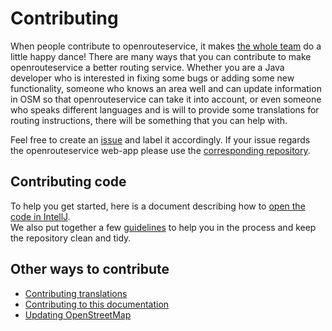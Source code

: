 # Contributing
When people contribute to openrouteservice, it makes [the whole
team](https://heigit.org/heigit-team/) do a little happy dance!  There are many
ways that you can contribute to make openrouteservice a better routing service.
Whether you are a Java developer who is interested in fixing some bugs or
adding some new functionality, someone who knows an area well and can update
information in OSM so that openrouteservice can take it into account, or even
someone who speaks different languages and is will to provide some translations
for routing instructions, there will be something that you can help with.

Feel free to create an [issue](https://github.com/GIScience/openrouteservice/issues) and label it accordingly. If your issue regards the openrouteservice web-app
please use the [corresponding repository](https://github.com/GIScience/ors-maps-client/issues).

## Contributing code

To help you get started, here is a document describing how to [open the code in IntellJ](opening-project-in-intellij).  
We also put together a few [guidelines](https://github.com/GIScience/openrouteservice/blob/main/CONTRIBUTE.md)
to help you in the process and keep the repository clean and tidy.

## Other ways to contribute

* [Contributing translations](contributing-translations)
* [Contributing to this documentation](backend-documentation)
* [Updating OpenStreetMap](https://wiki.openstreetmap.org/wiki/Beginners%27_guide)
